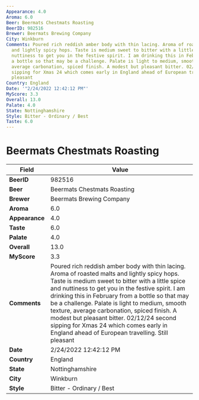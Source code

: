```yaml
---
Appearance: 4.0
Aroma: 6.0
Beer: Beermats Chestmats Roasting
BeerID: 982516
Brewer: Beermats Brewing Company
City: Winkburn
Comments: Poured rich reddish amber body with thin lacing. Aroma of roasted malts
  and lightly spicy hops. Taste is medium sweet to bitter with a little spice and
  nuttiness to get you in the festive spirit. I am drinking this in February from
  a bottle so that may be a challenge. Palate is light to medium, smooth texture,
  average carbonation, spiced finish. A modest but pleasant bitter. 02/12/24 second
  sipping for Xmas 24 which comes early in England ahead of European travelling.  Still
  pleasant
Country: England
Date: '"2/24/2022 12:42:12 PM"'
MyScore: 3.3
Overall: 13.0
Palate: 4.0
State: Nottinghamshire
Style: Bitter - Ordinary / Best
Taste: 6.0
---
```


# Beermats Chestmats Roasting

| Field         | Value |
|---------------|-------|
| **BeerID** | 982516 |
| **Beer** | Beermats Chestmats Roasting |
| **Brewer** | Beermats Brewing Company |
| **Aroma** | 6.0 |
| **Appearance** | 4.0 |
| **Taste** | 6.0 |
| **Palate** | 4.0 |
| **Overall** | 13.0 |
| **MyScore** | 3.3 |
| **Comments** | Poured rich reddish amber body with thin lacing. Aroma of roasted malts and lightly spicy hops. Taste is medium sweet to bitter with a little spice and nuttiness to get you in the festive spirit. I am drinking this in February from a bottle so that may be a challenge. Palate is light to medium, smooth texture, average carbonation, spiced finish. A modest but pleasant bitter. 02/12/24 second sipping for Xmas 24 which comes early in England ahead of European travelling.  Still pleasant |
| **Date** | 2/24/2022 12:42:12 PM |
| **Country** | England |
| **State** | Nottinghamshire |
| **City** | Winkburn |
| **Style** | Bitter - Ordinary / Best |
